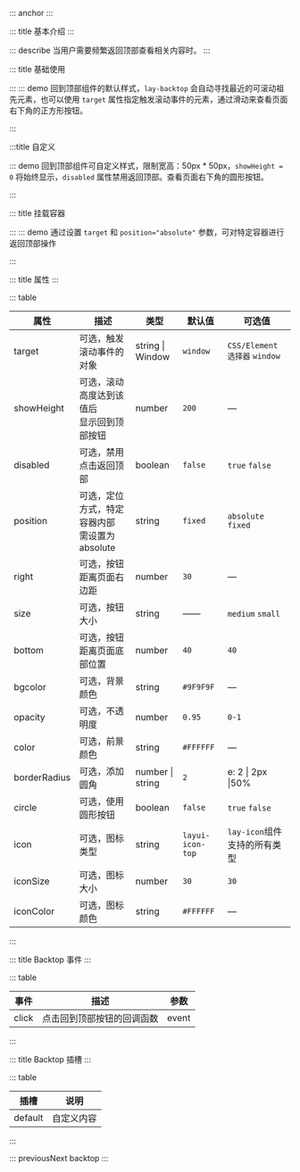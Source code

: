 ::: anchor
:::

::: title 基本介绍
:::

::: describe 当用户需要频繁返回顶部查看相关内容时。
:::

::: title 基础使用

:::
::: demo 回到顶部组件的默认样式，`lay-backtop` 会自动寻找最近的可滚动祖先元素，也可以使用 `target` 属性指定触发滚动事件的元素，通过滑动来查看页面右下角的正方形按钮。
<template>
  <lay-backtop></lay-backtop>
</template>

<script>
</script>

:::

:::title 自定义

::: demo 回到顶部组件可自定义样式，限制宽高：50px \* 50px，`showHeight = 0` 将始终显示，`disabled` 属性禁用返回顶部。查看页面右下角的圆形按钮。

<template>
  <!-- 使用默认插槽自定义 -->
  <lay-tooltip content="插槽自定义 backtop " position="left">
    <lay-backtop @click="handlerClick" :showHeight="0" :bottom="160" bgcolor="#5FB878" circle disabled>
      <lay-icon type="layui-icon-dialogue" size="30px"></lay-icon>
    </lay-backtop>
  </lay-tooltip>
  <!-- 使用样式属性自定义 -->
  <lay-tooltip content="属性自定义 backtop " position="left">
    <lay-backtop :bottom="100" bgcolor="#5FB878" icon="layui-icon-up" circle></lay-backtop>
  </lay-tooltip>  
</template>

<script>
import { ref } from 'vue'
import { layer } from "@layui/layer-vue"

export default {
  setup() {
    const handlerClick = () => {
      layer.msg("layui-vue", { time: 1000 });
    }
    
    return {
      handlerClick,
    }
  }
}
</script>

:::

::: title 挂载容器

:::
::: demo 通过设置 `target` 和 `position="absolute"` 参数，可对特定容器进行返回顶部操作

<template>
<!-- 需要用一个 div 包裹触发滚动事件的目标元素和 lay-backtop 组件 -->
<div class="wrapper" style="width:700px; height:300px;">
  <div id="scrollContent" style="overflow-y:auto; overflow-x:auto; width:700px; height:300px;background-color:whitesmoke;padding:10px;">
    <lay-panel v-for="(n,index) in 50" :key="n" style="margin:10px;padding:10px;">内容</lay-panel>
  </div>
  <lay-backtop target="#scrollContent" :showHeight="100" :bottom="30" position="absolute"></lay-backtop>
</div>
</template>

<script>
export default {
  setup() {
    
    return {
      
    }
  }
}
</script>

:::

::: title 属性
:::

::: table

| 属性         | 描述                                           | 类型             | 默认值           | 可选值                         |
| ------------ | ---------------------------------------------  | ---------------- | ---------------- | ------------------------------ |
| target       | 可选，触发滚动事件的对象                        | string \| Window | `window`         | `CSS/Element 选择器` `window` |
| showHeight   | 可选，滚动高度达到该值后<br>显示回到顶部按钮     | number           | `200`            | —                              |
| disabled     | 可选，禁用点击返回顶部                          | boolean          | `false`          | `true` `false`                 |
| position     | 可选，定位方式，特定容器内部<br>需设置为 absolute | string           | `fixed`          | `absolute` `fixed`             |
| right        | 可选，按钮距离页面右边距                        | number           | `30`             | —                              |
| size         | 可选，按钮大小                                 | string           | ——               | `medium` `small`        |
| bottom       | 可选，按钮距离页面底部位置                      | number           | `40`             | `40`                           |
| bgcolor      | 可选，背景颜色                                 | string           | `#9F9F9F`        | —                              |
| opacity      | 可选，不透明度                                 | number           | `0.95`           | `0-1`                          |
| color        | 可选，前景颜色                                 | string           | `#FFFFFF`        | —                              |
| borderRadius | 可选，添加圆角                                 | number \| string | `2`              | e: 2 \| 2px \|50%              |
| circle       | 可选，使用圆形按钮                             | boolean          | `false`          | `true`  `false`                |
| icon         | 可选，图标类型                                 | string           | `layui-icon-top` | `lay-icon`组件支持的所有类型   |
| iconSize     | 可选，图标大小                                 | number           | `30`             | `30`                           |
| iconColor    | 可选，图标颜色                                 | string           | `#FFFFFF`        | —                              |

:::

::: title Backtop 事件
:::

::: table

| 事件   | 描述                       |   参数   |
| ------ | -------------------------- | -------- |
| click  | 点击回到顶部按钮的回调函数  | event    |

:::

::: title Backtop 插槽
:::

::: table

| 插槽 | 说明       |
| ------ | ---------- |
| default| 自定义内容 |

:::

::: previousNext backtop
:::